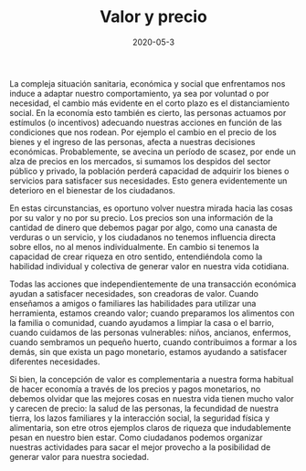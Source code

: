 ﻿---
layout: post
title:  "Valor y precio"
date:   2020-05-3
excerpt: "No hay peor necio que aquel que confunde valor y precio"
tag:
- precio 
- valor
- dinero
comments: false
---

La compleja situación sanitaria, económica y social que enfrentamos nos induce a adaptar nuestro comportamiento, ya sea por voluntad o por necesidad, el cambio más evidente en el corto plazo es el distanciamiento social. En la economía esto también es cierto, las personas actuamos por estímulos (o incentivos) adecuando nuestras acciones en función de las condiciones que nos rodean. Por ejemplo el cambio en el precio de los bienes y el ingreso de las personas, afecta a nuestras decisiones económicas. Probablemente, se avecina un período de scasez, por ende un alza de precios en los mercados, si sumamos los despidos del sector público y privado, la población perderá capacidad de adquirir los bienes o servicios para satisfacer sus necesidades. Esto genera evidentemente un deterioro en el bienestar de los ciudadanos.

En estas circunstancias, es oportuno volver nuestra mirada hacia las cosas por su valor y no por su precio. Los precios son una información de la cantidad de dinero que debemos pagar por algo, como una canasta de verduras o un servicio, y los ciudadanos no tenemos influencia directa sobre ellos, no al menos individualmente. En cambio si tenemos la capacidad de crear riqueza en otro sentido, entendiéndola como la habilidad individual y colectiva de generar valor en nuestra vida cotidiana.

Todas las acciones que independientemente de una transacción económica ayudan a satisfacer necesidades, son creadoras de valor. Cuando enseñamos a amigos o familiares las habilidades para utilizar una herramienta, estamos creando valor; cuando preparamos los alimentos con la familia o comunidad, cuando ayudamos a limpiar la casa o el barrio, cuando cuidamos de las personas vulnerables: niños, ancianos, enfermos, cuando sembramos un pequeño huerto, cuando contribuimos a formar a los demás, sin que exista un pago monetario, estamos ayudando a satisfacer diferentes necesidades.

Si bien, la concepción de valor es complementaria a nuestra forma habitual de hacer economía a través de los precios y pagos monetarios, no debemos olvidar que las mejores cosas en nuestra vida tienen mucho valor y carecen de precio: la salud de las personas, la fecundidad de nuestra tierra, los lazos familiares y la interacción social, la seguridad física y alimentaria, son etre otros ejemplos claros de riqueza que indudablemente pesan en nuestro bien estar.
Como ciudadanos podemos organizar nuestras actividades para sacar el mejor provecho a la posibilidad de generar valor para nuestra sociedad.
